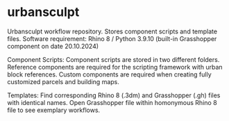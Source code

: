# urbansculpt
Urbansculpt workflow repository. 
Stores component scripts and template files. 
Software requirement: Rhino 8 / Python 3.9.10 (built-in Grasshopper component on date 20.10.2024)

Component Scripts:
Component scripts are stored in two different folders.
Reference components are required for the scripting framework with urban block references.
Custom components are required when creating fully customized parcels and building maps.

Templates:
Find corresponding Rhino 8 (.3dm) and Grasshopper (.gh) files with identical names.
Open Grasshopper file within homonymous Rhino 8 file to see exemplary workflows.

